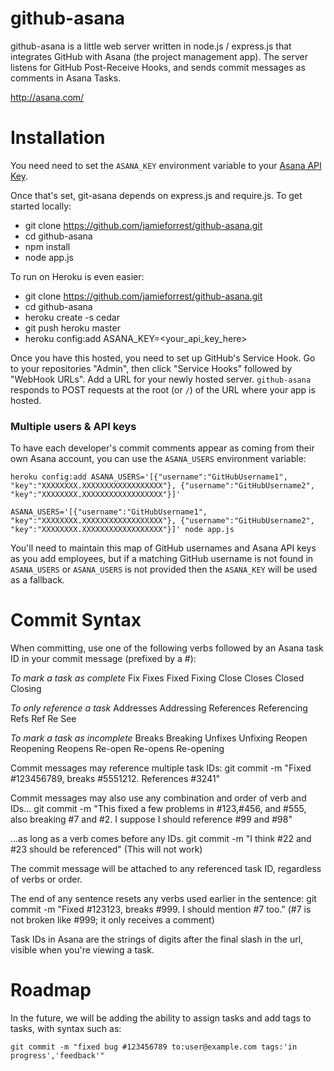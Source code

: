 github-asana
============

github-asana is a little web server written in node.js / express.js that integrates GitHub with Asana (the project management app).
The server listens for GitHub Post-Receive Hooks, and sends commit messages as comments in Asana Tasks.

http://asana.com/

Installation
============
You need need to set the `ASANA_KEY` environment variable to your [Asana API Key].

Once that's set, git-asana depends on express.js and require.js. To get started locally:  
* git clone https://github.com/jamieforrest/github-asana.git  
* cd github-asana  
* npm install  
* node app.js  


To run on Heroku is even easier:
* git clone https://github.com/jamieforrest/github-asana.git
* cd github-asana
* heroku create -s cedar
* git push heroku master
* heroku config:add ASANA_KEY=<your_api_key_here>

Once you have this hosted, you need to set up GitHub's Service Hook.  Go to your repositories "Admin",
then click "Service Hooks" followed by "WebHook URLs".  Add a URL for your newly hosted server.
`github-asana` responds to POST requests at the root (or `/`) of the URL where your app is hosted.

[Asana API Key]: http://developer.asana.com/documentation/#api_keys

### Multiple users & API keys

To have each developer's commit comments appear as coming from their own Asana account, you can use the `ASANA_USERS` environment variable:
```
heroku config:add ASANA_USERS='[{"username":"GitHubUsername1", "key":"XXXXXXXX.XXXXXXXXXXXXXXXXXX"}, {"username":"GitHubUsername2", "key":"XXXXXXXX.XXXXXXXXXXXXXXXXXX"}]'
```
```
ASANA_USERS='[{"username":"GitHubUsername1", "key":"XXXXXXXX.XXXXXXXXXXXXXXXXXX"}, {"username":"GitHubUsername2", "key":"XXXXXXXX.XXXXXXXXXXXXXXXXXX"}]' node app.js
```

You'll need to maintain this map of GitHub usernames and Asana API keys as you add employees, but if a matching GitHub username is not found in `ASANA_USERS` or `ASANA_USERS` is not provided then the `ASANA_KEY` will be used as a fallback.

Commit Syntax
=============
When committing, use one of the following verbs followed by an Asana task ID in your commit message (prefixed by a #):

*To mark a task as complete*
    Fix
    Fixes
    Fixed
    Fixing
    Close
    Closes
    Closed
    Closing

*To only reference a task*
    Addresses
    Addressing
    References
    Referencing
    Refs
    Ref
    Re
    See

*To mark a task as incomplete*
    Breaks
    Breaking
    Unfixes
    Unfixing
    Reopen
    Reopening
    Reopens
    Re-open
    Re-opens
    Re-opening

Commit messages may reference multiple task IDs:
    git commit -m "Fixed #123456789, breaks #5551212. References #3241"
    
Commit messages may also use any combination and order of verb and IDs...
    git commit -m "This fixed a few problems in #123,#456, and #555, also breaking #7 and #2. I suppose I should reference #99 and #98"

...as long as a verb comes before any IDs.
    git commit -m "I think #22 and #23 should be referenced" (This will not work)

The commit message will be attached to any referenced task ID, regardless of verbs or order.

The end of any sentence resets any verbs used earlier in the sentence:
    git commit -m "Fixed #123123, breaks #999. I should mention #7 too." (#7 is not broken like #999; it only receives a comment)

Task IDs in Asana are the strings of digits after the final slash in the url, visible when you're viewing a task.

Roadmap
=======
In the future, we will be adding the ability to assign tasks and add tags to tasks, with syntax such as:

    git commit -m "fixed bug #123456789 to:user@example.com tags:'in progress','feedback'"
